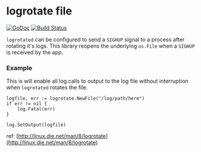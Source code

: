 # logrotate file

 [![GoDoc](https://godoc.org/github.com/nytimes/logrotate?status.svg)](https://godoc.org/github.com/nytimes/logrotate) [![Build Status](https://travis-ci.org/nytimes/logrotate.svg?branch=master)](https://travis-ci.org/nytimes/logrotate)

`logrotated` can be configured to send a `SIGHUP` signal to a process after rotating it's logs.  This library reopens the underlying `os.File` when a `SIGHUP` is received by the app.

### Example
This is will enable all log calls to output to the log file without interruption when `logrotated` rotates the file.

	logfile, err := logrotate.NewFile("/log/path/here")
	if err != nil {
		log.Fatal(err)
	}

	log.SetOutput(logfile)


ref: [http://linux.die.net/man/8/logrotate](http://linux.die.net/man/8/logrotate)

